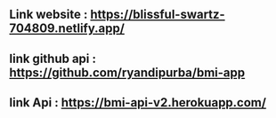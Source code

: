 ## Link website : https://blissful-swartz-704809.netlify.app/
## link github api : https://github.com/ryandipurba/bmi-app
## link Api : https://bmi-api-v2.herokuapp.com/
